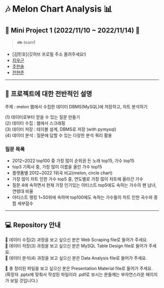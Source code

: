 # :notes: Melon Chart Analysis :bar_chart:
## :bookmark_tabs: Mini Project 1 (2022/11/10 ~ 2022/11/14) :date:


> :family: team1
- [김민호](깃허브 프로필 주소 올려주세요!)
- [지우근](https://github.com/UGeunJi)
- [주한솔](https://github.com/zzoall)
- [전현준](https://github.com/Hjun96)

---

## :scroll: 프로젝트에 대한 전반적인 설명

주제 : melon 웹에서 수집한 데이터 DBMS(MySQL)에 저장하고, 차트 분석하기

(1) 데이터로부터 얻을 수 있는 질문 만들기 <br>
(2) 데이터 수집 : 웹에서 스크래핑 <br>
(3) 데이터 저장 : 테이블 설계, DBMS로 저장 (with pymysql)  <br>
(4) 데이터 분석 : 질문에 답할 수 있는 다양한 분석 쿼리 활용   <br>

### 질문 목록

- 2012~2022 top100 중 가장 많이 순위권 든 노래 top15, 가수 top15
- top3 기획사 중, 가장 많이 이름을 올린 가수 top15
- 플랫폼별 2012~2022 1위곡 비교(melon, circle chart)
- 가장 많이 차트 인한 가수 top5 중, 연도별로 가장 많이 차트에 올라간 가수
- 질문 4에 속하면서 현재 가장 인기있는 아티스트 top5에도 속하는 가수의 팬 남녀, 연령대 비율
- 아티스트 랭킹 1~50위에 속하며 top100에도 속하는 가수들의 차트 인한 곡수와 종합 세부점수


---

## :computer: Repository 안내

:speech_balloon: 데이터 수집(2) 과정을 보고 싶으신 분은 Web Scraping file로 들어가 주세요. <br>
:speech_balloon: 데이터 저장(3) 과정을 보고 싶으신 분은 MySQL Table Design file로 들어가 주세요. <br>
:speech_balloon: 데이터 분석(4) 과정을 보고 싶으신 분은 Data Analysis file로 들어가 주세요. <br>

:speech_balloon: 총 정리된 파일을 보고 싶으신 분은 Presentation Material file로 들어가 주세요. <br>
(확장자 .pptx에 맞춰서 작성된 파일이라 .pdf로 보시는 분들께는 부자연스러운 페이지가 보일 것입니다.)
